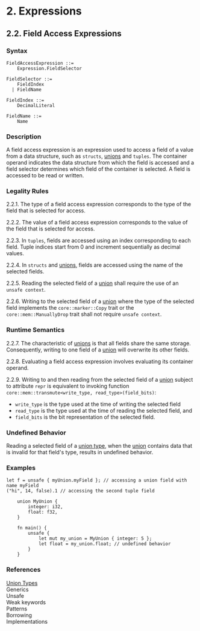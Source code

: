 # 2. Expressions
## 2.2. Field Access Expressions <a name="field-access-expressions"></a>


### Syntax
   <a name="field-access-expression-syntax"></a>

    FieldAccessExpression ::=
        Expression.FieldSelector

    FieldSelector ::=
        FieldIndex
      | FieldName

    FieldIndex ::= 
        DecimalLiteral

    FieldName ::=
        Name

### Description
A field access expression is an expression used to access a field of a value from a data structure, such as `structs`, [unions](../../types/union/union.md#union) and `tuples`.
The container operand indicates the data structure from which the field is accessed and a field selector determines which field of the container is selected.
A field is accessed to be read or written.

### Legality Rules
2.2.1. <!-- 28e14f07-c0b9-4853-8412-e3b46335979f --> The type of a field access expression corresponds to the type of the field that is selected for access.

2.2.2. <!-- df6f5dfe-b481-40d8-a24b-e69ddd8e94c8 --> The value of a field access expression corresponds to the value of the field that is selected for access.

2.2.3. <!-- 7fc7d0a9-9066-4c99-81a5-37bd9ca6b223 --> In `tuples`, fields are accessed using an index corresponding to each field. Tuple indices start from 0 and increment sequentially as decimal values. 

2.2.4. <!-- 6e237bb8-5e9d-4ea7-ad47-798f21044638 --> In `structs` and [unions](../../types/union/union.md#union), fields are accessed using the name of the selected fields.

2.2.5. <!-- 643ad9f7-3e86-48ea-8493-a6741596206f --> Reading the selected field of a [union](../../types/union/union.md#union) shall require the use of an `unsafe context`.

2.2.6. <!-- 8512464b-4793-4901-8769-d674cedf1a69 --> Writing to the selected field of a [union](../../types/union/union.md#union) where the type of the selected field implements the `core::marker::Copy` trait or the `core::mem::ManuallyDrop` trait shall not require `unsafe context`.

### Runtime Semantics
2.2.7. <!-- 7bc74e90-12b3-4ca7-8275-d31bc204b655 --> The characteristic of [unions](../../types/union/union.md#union) is that all fields share the same storage. Consequently, writing to one field of a [union](../../types/union/union.md#union) will overwrite its other fields.

2.2.8. <!-- e35147ab-017e-454f-b748-6b78f8c5063b --> Evaluating a field access expression involves evaluating its container operand.

2.2.9. <!-- a80f79e0-2198-433e-951a-7555436fd041 --> Writing to and then reading from the selected field of a [union](../../types/union/union.md#union) subject to attribute `repr` is equivalent to invoking function `core::mem::transmute<write_type, read_type>(field_bits)`:
- `write_type` is the type used at the time of writing the selected field
- `read_type` is the type used at the time of reading the selected field, and 
- `field_bits` is the bit representation of the selected field.

### Undefined Behavior
Reading a selected field of a [union type](../../types/union/union.md#union), when the [union](../../types/union/union.md#union) contains data that is invalid for that field's type, results in undefined behavior.

### Examples
`
    let f = unsafe { myUnion.myField }; // accessing a union field with name myField
` \
`
    ("hi", 14, false).1 // accessing the second tuple field
`
```
    union MyUnion {
        integer: i32,
        float: f32,
    }

    fn main() {
        unsafe {
            let mut my_union = MyUnion { integer: 5 };
            let float = my_union.float; // undefined behavior
        }
    }
```

### References
[Union Types](../../types/union/union.md#union) \
Generics \
Unsafe \
Weak keywords \
Patterns \
Borrowing \
Implementations 